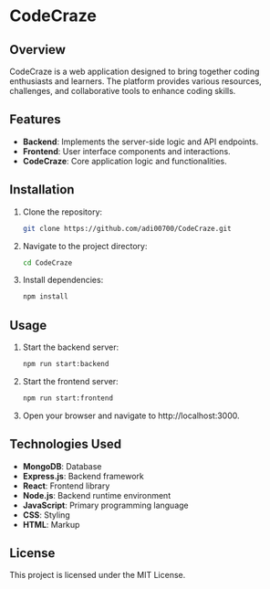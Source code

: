 # CodeCraze

## Overview
CodeCraze is a web application designed to bring together coding enthusiasts and learners. The platform provides various resources, challenges, and collaborative tools to enhance coding skills.

## Features
- **Backend**: Implements the server-side logic and API endpoints.
- **Frontend**: User interface components and interactions.
- **CodeCraze**: Core application logic and functionalities.

## Installation
1. Clone the repository:
   ```bash
   git clone https://github.com/adi00700/CodeCraze.git
2. Navigate to the project directory:
   ```bash
   cd CodeCraze
3. Install dependencies:
   ```bash
   npm install

## Usage 
1. Start the backend server:
   ```bash
   npm run start:backend
2. Start the frontend server:
   ```bash
   npm run start:frontend
3. Open your browser and navigate to http://localhost:3000.

## Technologies Used
- **MongoDB**: Database
- **Express.js**: Backend framework
- **React**: Frontend library
- **Node.js**: Backend runtime environment
- **JavaScript**: Primary programming language
- **CSS**: Styling
- **HTML**: Markup

## License 
This project is licensed under the MIT License.

